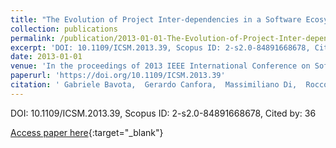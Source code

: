 ```yaml
---
title: "The Evolution of Project Inter-dependencies in a Software Ecosystem: The Case of Apache"
collection: publications
permalink: /publication/2013-01-01-The-Evolution-of-Project-Inter-dependencies-in-a-Software-Ecosystem-The-Case-of-Apache
excerpt: 'DOI: 10.1109/ICSM.2013.39, Scopus ID: 2-s2.0-84891668678, Cited by: 36'
date: 2013-01-01
venue: 'In the proceedings of 2013 IEEE International Conference on Software Maintenance, Eindhoven, The Netherlands, September 22-28, 2013'
paperurl: 'https://doi.org/10.1109/ICSM.2013.39'
citation: ' Gabriele Bavota,  Gerardo Canfora,  Massimiliano Di,  Rocco Oliveto,  Sebastiano Panichella, &quot;The Evolution of Project Inter-dependencies in a Software Ecosystem: The Case of Apache.&quot; In the proceedings of 2013 IEEE International Conference on Software Maintenance, Eindhoven, The Netherlands, September 22-28, 2013, 2013.'
---
```

DOI: 10.1109/ICSM.2013.39, Scopus ID: 2-s2.0-84891668678, Cited by: 36

[Access paper here](https://doi.org/10.1109/ICSM.2013.39){:target="_blank"}
